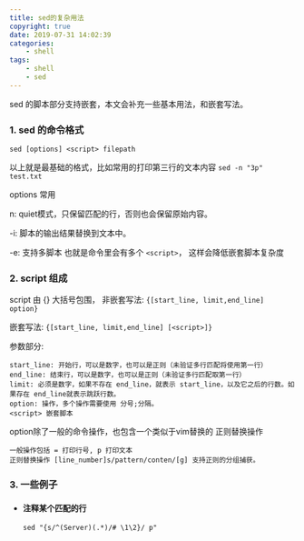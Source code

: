 ```yaml
---
title: sed的复杂用法
copyright: true
date: 2019-07-31 14:02:39
categories:
    - shell
tags:
    - shell
    - sed
---
```

sed 的脚本部分支持嵌套，本文会补充一些基本用法，和嵌套写法。

<!-- more -->

### **1. sed 的命令格式**

`sed [options] <script> filepath`

以上就是最基础的格式，比如常用的打印第三行的文本内容 `sed -n "3p" test.txt`

options 常用

n: quiet模式，只保留匹配的行，否则也会保留原始内容。	

-i: 脚本的输出结果替换到文本中。			

-e: 支持多脚本 也就是命令里会有多个 `<script>`， 这样会降低嵌套脚本复杂度

### **2. script 组成**

script 由 {} 大括号包围， 
非嵌套写法: `{[start_line, limit,end_line] option}`

嵌套写法: `{[start_line, limit,end_line] [<script>]}`

参数部分:

	start_line: 开始行，可以是数字，也可以是正则（未验证多行匹配将使用第一行）
	end_line: 结束行，可以是数字，也可以是正则（未验证多行匹配取第一行）
	limit: 必须是数字，如果不存在 end_line，就表示 start_line，以及它之后的行数。如果存在 end_line就表示跳跃行数。
	option: 操作，多个操作需要使用 分号;分隔。
	<script> 嵌套脚本

option除了一般的命令操作，也包含一个类似于vim替换的 正则替换操作

	一般操作包括 = 打印行号, p 打印文本
	正则替换操作 [line_number]s/pattern/conten/[g] 支持正则的分组捕获。

### **3. 一些例子**

+ #### 注释某个匹配的行

	`sed "{s/^(Server)(.*)/# \1\2}/ p"`